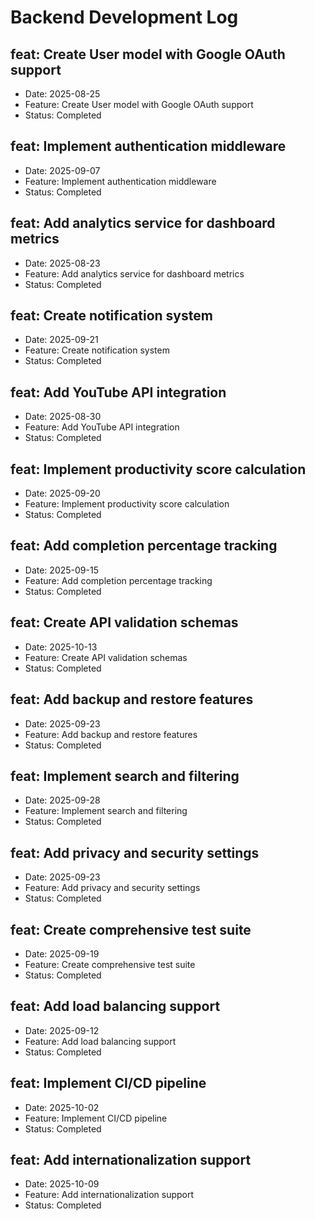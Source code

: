 # Backend Development Log


## feat: Create User model with Google OAuth support
- Date: 2025-08-25
- Feature: Create User model with Google OAuth support
- Status: Completed

## feat: Implement authentication middleware
- Date: 2025-09-07
- Feature: Implement authentication middleware
- Status: Completed

## feat: Add analytics service for dashboard metrics
- Date: 2025-08-23
- Feature: Add analytics service for dashboard metrics
- Status: Completed

## feat: Create notification system
- Date: 2025-09-21
- Feature: Create notification system
- Status: Completed

## feat: Add YouTube API integration
- Date: 2025-08-30
- Feature: Add YouTube API integration
- Status: Completed

## feat: Implement productivity score calculation
- Date: 2025-09-20
- Feature: Implement productivity score calculation
- Status: Completed

## feat: Add completion percentage tracking
- Date: 2025-09-15
- Feature: Add completion percentage tracking
- Status: Completed

## feat: Create API validation schemas
- Date: 2025-10-13
- Feature: Create API validation schemas
- Status: Completed

## feat: Add backup and restore features
- Date: 2025-09-23
- Feature: Add backup and restore features
- Status: Completed

## feat: Implement search and filtering
- Date: 2025-09-28
- Feature: Implement search and filtering
- Status: Completed

## feat: Add privacy and security settings
- Date: 2025-09-23
- Feature: Add privacy and security settings
- Status: Completed

## feat: Create comprehensive test suite
- Date: 2025-09-19
- Feature: Create comprehensive test suite
- Status: Completed

## feat: Add load balancing support
- Date: 2025-09-12
- Feature: Add load balancing support
- Status: Completed

## feat: Implement CI/CD pipeline
- Date: 2025-10-02
- Feature: Implement CI/CD pipeline
- Status: Completed

## feat: Add internationalization support
- Date: 2025-10-09
- Feature: Add internationalization support
- Status: Completed
